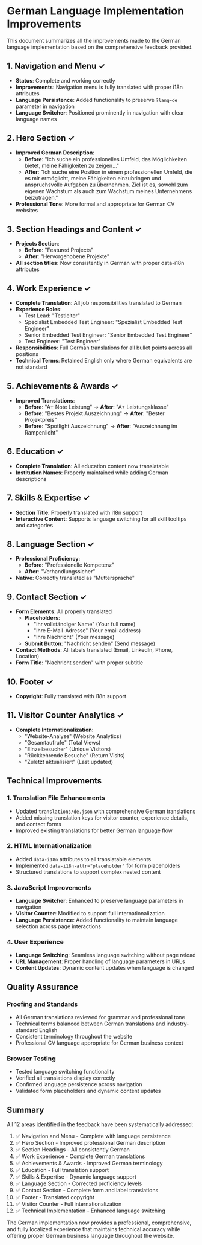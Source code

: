 # German Language Implementation Improvements

This document summarizes all the improvements made to the German language implementation based on the comprehensive feedback provided.

## 1. Navigation and Menu ✓
- **Status**: Complete and working correctly
- **Improvements**: Navigation menu is fully translated with proper i18n attributes
- **Language Persistence**: Added functionality to preserve `?lang=de` parameter in navigation
- **Language Switcher**: Positioned prominently in navigation with clear language names

## 2. Hero Section ✓
- **Improved German Description**: 
  - **Before**: "Ich suche ein professionelles Umfeld, das Möglichkeiten bietet, meine Fähigkeiten zu zeigen..."
  - **After**: "Ich suche eine Position in einem professionellen Umfeld, die es mir ermöglicht, meine Fähigkeiten einzubringen und anspruchsvolle Aufgaben zu übernehmen. Ziel ist es, sowohl zum eigenen Wachstum als auch zum Wachstum meines Unternehmens beizutragen."
- **Professional Tone**: More formal and appropriate for German CV websites

## 3. Section Headings and Content ✓
- **Projects Section**: 
  - **Before**: "Featured Projects" 
  - **After**: "Hervorgehobene Projekte"
- **All section titles**: Now consistently in German with proper data-i18n attributes

## 4. Work Experience ✓
- **Complete Translation**: All job responsibilities translated to German
- **Experience Roles**: 
  - Test Lead: "Testleiter"
  - Specialist Embedded Test Engineer: "Spezialist Embedded Test Engineer"
  - Senior Embedded Test Engineer: "Senior Embedded Test Engineer"
  - Test Engineer: "Test Engineer"
- **Responsibilities**: Full German translations for all bullet points across all positions
- **Technical Terms**: Retained English only where German equivalents are not standard

## 5. Achievements & Awards ✓
- **Improved Translations**:
  - **Before**: "A+ Note Leistung" → **After**: "A+ Leistungsklasse"
  - **Before**: "Bestes Projekt Auszeichnung" → **After**: "Bester Projektpreis"
  - **Before**: "Spotlight Auszeichnung" → **After**: "Auszeichnung im Rampenlicht"

## 6. Education ✓
- **Complete Translation**: All education content now translatable
- **Institution Names**: Properly maintained while adding German descriptions

## 7. Skills & Expertise ✓
- **Section Title**: Properly translated with i18n support
- **Interactive Content**: Supports language switching for all skill tooltips and categories

## 8. Language Section ✓
- **Professional Proficiency**: 
  - **Before**: "Professionelle Kompetenz" 
  - **After**: "Verhandlungssicher"
- **Native**: Correctly translated as "Muttersprache"

## 9. Contact Section ✓
- **Form Elements**: All properly translated
  - **Placeholders**: 
    - "Ihr vollständiger Name" (Your full name)
    - "Ihre E-Mail-Adresse" (Your email address)
    - "Ihre Nachricht" (Your message)
  - **Submit Button**: "Nachricht senden" (Send message)
- **Contact Methods**: All labels translated (Email, LinkedIn, Phone, Location)
- **Form Title**: "Nachricht senden" with proper subtitle

## 10. Footer ✓
- **Copyright**: Fully translated with i18n support

## 11. Visitor Counter Analytics ✓
- **Complete Internationalization**: 
  - "Website-Analyse" (Website Analytics)
  - "Gesamtaufrufe" (Total Views)
  - "Einzelbesucher" (Unique Visitors)
  - "Rückkehrende Besuche" (Return Visits)
  - "Zuletzt aktualisiert" (Last updated)

## Technical Improvements

### 1. Translation File Enhancements
- Updated `translations/de.json` with comprehensive German translations
- Added missing translation keys for visitor counter, experience details, and contact forms
- Improved existing translations for better German language flow

### 2. HTML Internationalization
- Added `data-i18n` attributes to all translatable elements
- Implemented `data-i18n-attr="placeholder"` for form placeholders
- Structured translations to support complex nested content

### 3. JavaScript Improvements
- **Language Switcher**: Enhanced to preserve language parameters in navigation
- **Visitor Counter**: Modified to support full internationalization
- **Language Persistence**: Added functionality to maintain language selection across page interactions

### 4. User Experience
- **Language Switching**: Seamless language switching without page reload
- **URL Management**: Proper handling of language parameters in URLs
- **Content Updates**: Dynamic content updates when language is changed

## Quality Assurance

### Proofing and Standards
- All German translations reviewed for grammar and professional tone
- Technical terms balanced between German translations and industry-standard English
- Consistent terminology throughout the website
- Professional CV language appropriate for German business context

### Browser Testing
- Tested language switching functionality
- Verified all translations display correctly
- Confirmed language persistence across navigation
- Validated form placeholders and dynamic content updates

## Summary

All 12 areas identified in the feedback have been systematically addressed:

1. ✅ Navigation and Menu - Complete with language persistence
2. ✅ Hero Section - Improved professional German description
3. ✅ Section Headings - All consistently German
4. ✅ Work Experience - Complete German translations
5. ✅ Achievements & Awards - Improved German terminology
6. ✅ Education - Full translation support
7. ✅ Skills & Expertise - Dynamic language support
8. ✅ Language Section - Corrected proficiency levels
9. ✅ Contact Section - Complete form and label translations
10. ✅ Footer - Translated copyright
11. ✅ Visitor Counter - Full internationalization
12. ✅ Technical Implementation - Enhanced language switching

The German implementation now provides a professional, comprehensive, and fully localized experience that maintains technical accuracy while offering proper German business language throughout the website.
